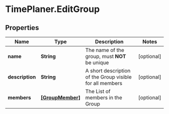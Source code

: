# TimePlaner.EditGroup

## Properties
Name | Type | Description | Notes
------------ | ------------- | ------------- | -------------
**name** | **String** | The name of the group, must **NOT** be unique | [optional] 
**description** | **String** | A short description of the Group visible for all members | [optional] 
**members** | [**[GroupMember]**](GroupMember.md) | The List of members in the Group | [optional] 


